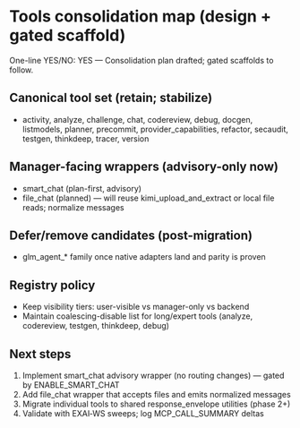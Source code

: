 # Tools consolidation map (design + gated scaffold)

One-line YES/NO: YES — Consolidation plan drafted; gated scaffolds to follow.

## Canonical tool set (retain; stabilize)
- activity, analyze, challenge, chat, codereview, debug, docgen, listmodels, planner, precommit, provider_capabilities, refactor, secaudit, testgen, thinkdeep, tracer, version

## Manager-facing wrappers (advisory-only now)
- smart_chat (plan-first, advisory)
- file_chat (planned) — will reuse kimi_upload_and_extract or local file reads; normalize messages

## Defer/remove candidates (post-migration)
- glm_agent_* family once native adapters land and parity is proven

## Registry policy
- Keep visibility tiers: user-visible vs manager-only vs backend
- Maintain coalescing-disable list for long/expert tools (analyze, codereview, testgen, thinkdeep, debug)

## Next steps
1) Implement smart_chat advisory wrapper (no routing changes) — gated by ENABLE_SMART_CHAT
2) Add file_chat wrapper that accepts files and emits normalized messages
3) Migrate individual tools to shared response_envelope utilities (phase 2+)
4) Validate with EXAI‑WS sweeps; log MCP_CALL_SUMMARY deltas

